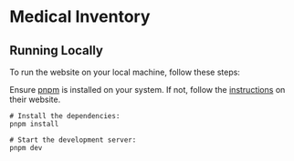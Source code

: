 # Medical Inventory

## Running Locally

To run the website on your local machine, follow these steps:

Ensure [pnpm](https://pnpm.io) is installed on your system. If not, follow the [instructions](https://pnpm.io/installation) on their website.

```
# Install the dependencies:
pnpm install

# Start the development server:
pnpm dev
```